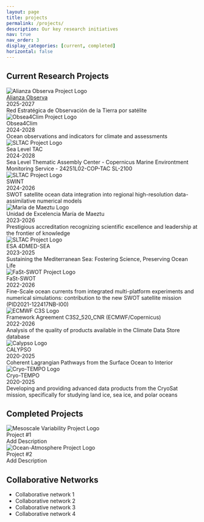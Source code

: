```yaml
---
layout: page
title: projects
permalink: /projects/
description: Our key research initiatives
nav: true
nav_order: 3
display_categories: [current, completed]
horizontal: false
---
```


## Current Research Projects

<div class="project-cards">

  <div class="project-card">
    <div class="project-logo-container">
      <img class="project-logo" src="{{ '/assets/img/projects/alianza_observa_logo.avif' | relative_url }}" alt="Alianza Observa Project Logo">
    </div>
    <div class="project-title">
      <a href='https://alianzaobserva.com' target="_blank">Alianza Observa</a>
    </div>
    <div class="project-meta">2025-2027</div>
    <div class="project-desc">Red Estratégica de Observación de la Tierra por satélite</div>
  </div>

  <div class="project-card">
    <div class="project-logo-container">
      <img class="project-logo" src="{{ '/assets/img/projects/obsea4clim_logo.png' | relative_url }}" alt="Obsea4Clim Project Logo">
    </div>
    <div class="project-title">Obsea4Clim</div>
    <div class="project-meta">2024-2028</div>
    <div class="project-desc">Ocean observations and indicators for climate and assessments</div>
  </div>

  <div class="project-card">
    <div class="project-logo-container">
      <img class="project-logo" src="{{ '/assets/img/projects/sltac_logo.png' | relative_url }}" alt="SLTAC Project Logo">
    </div>
    <div class="project-title">Sea Level TAC</div>
    <div class="project-meta">2024-2028</div>
    <div class="project-desc">Sea Level Thematic Assembly Center - Copernicus Marine Environtment Monitoring Service - 24251L02-COP-TAC SL-2100</div>
  </div>

   <div class="project-card">
    <div class="project-logo-container">
      <img class="project-logo" src="{{ '/assets/img/projects/sltac_logo.png' | relative_url }}" alt="SLTAC Project Logo">
    </div>
    <div class="project-title">SWINT</div>
    <div class="project-meta">2024-2026</div>
    <div class="project-desc">SWOT satellite ocean data integration into regional high-resolution data-assimilative numerical models</div>
  </div>

  <div class="project-card">
    <div class="project-logo-container">
      <img class="project-logo" src="{{ '/assets/img/projects/mariademaeztu_logo.png' | relative_url }}" alt="Maria de Maeztu Logo">
    </div>
    <div class="project-title">Unidad de Excelencia María de Maeztu</div>
    <div class="project-meta">2023-2026</div>
    <div class="project-desc">Prestigious accreditation recognizing scientific excellence and leadership at the frontier of knowledge</div>
  </div>

  <div class="project-card">
    <div class="project-logo-container">
      <img class="project-logo" src="{{ '/assets/img/projects/sltac_logo.png' | relative_url }}" alt="SLTAC Project Logo">
    </div>
    <div class="project-title">ESA 4DMED-SEA</div>
    <div class="project-meta">2023-2025</div>
    <div class="project-desc">Sustaining the Mediterranean Sea: Fostering Science, Preserving Ocean Life</div>
  </div>
    
  <div class="project-card">
    <div class="project-logo-container">
      <img class="project-logo" src="{{ '/assets/img/projects/fast_swot_logo.jpg' | relative_url }}" alt="FaSt-SWOT Project Logo">
    </div>
    <div class="project-title">FaSt-SWOT</div>
    <div class="project-meta">2022-2026</div>
    <div class="project-desc">Fine-Scale ocean currents from integrated multi-platform experiments and numerical simulations: contribution to the new SWOT satellite mission (PID2021-122417NB-I00)</div>
  </div>

   <div class="project-card">
    <div class="project-logo-container">
      <img class="project-logo" src="{{ '/assets/img/projects/ECMWF_logo.png' | relative_url }}" alt="ECMWF C3S Logo">
    </div>
    <div class="project-title">Framework Agreement C3S2_520_CNR (ECMWF/Copernicus)</div>
    <div class="project-meta">2022-2026</div>
    <div class="project-desc">Analysis of the quality of products available in the Climate Data Store database</div>
  </div>

   <div class="project-card">
    <div class="project-logo-container">
      <img class="project-logo" src="{{ '/assets/img/projects/Calypso-logo.png' | relative_url }}" alt="Calypso Logo">
    </div>
    <div class="project-title">CALYPSO</div>
    <div class="project-meta">2020-2025</div>
    <div class="project-desc">Coherent Lagrangian Pathways from the Surface Ocean to Interior</div>
  </div>

   <div class="project-card">
    <div class="project-logo-container">
      <img class="project-logo" src="{{ '/assets/img/projects/Cryo-TEMPO_logo.png' | relative_url }}" alt="Cryo-TEMPO Logo">
    </div>
    <div class="project-title">Cryo-TEMPO</div>
    <div class="project-meta">2020-2025</div>
    <div class="project-desc">Developing and providing advanced data products from the CryoSat mission, specifically for studying land ice, sea ice, and polar oceans</div>
  </div>
</div>

## Completed Projects

<div class="project-cards completed">
  <div class="project-card">
    <div class="project-logo-container">
      <img class="project-logo" src="{{ '/assets/img/projects/mesoscale_logo.svg' | relative_url }}" alt="Mesoscale Variability Project Logo">
    </div>
    <div class="project-title">Project #1</div>
    <!-- <div class="project-meta">XXXX-XXXX</div> -->
    <div class="project-desc">Add Description</div>
  </div>
  
  <div class="project-card">
    <div class="project-logo-container">
      <img class="project-logo" src="{{ '/assets/img/projects/interaction_logo.svg' | relative_url }}" alt="Ocean-Atmosphere Project Logo">
    </div>
    <div class="project-title">Project #2</div>
    <!-- <div class="project-meta">XXXX-XXXX</div> -->
    <div class="project-desc">Add Description</div>
  </div>
</div>

## Collaborative Networks
<!--
<ul class="collab-list">
  <li><strong>Global Ocean Observing System (GOOS)</strong></li>
  <li><strong>Mediterranean Ocean Observing System (MOOSE)</strong></li>
  <li><strong>International SWOT Science Team</strong></li>
  <li><strong>Copernicus Marine Service (CMEMS)</strong></li>
</ul>
-->
<ul class="collab-list">
  <li>Collaborative network 1</li>
  <li>Collaborative network 2</li>
  <li>Collaborative network 3</li>
  <li>Collaborative network 4</li>
</ul>
